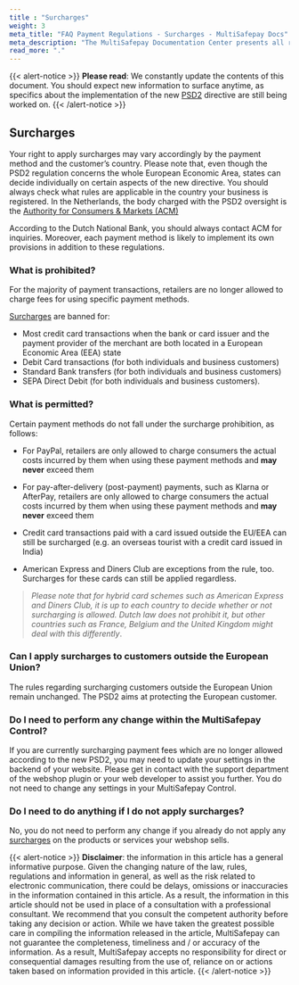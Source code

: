 ```yaml
---
title : "Surcharges"
weight: 3
meta_title: "FAQ Payment Regulations - Surcharges - MultiSafepay Docs"
meta_description: "The MultiSafepay Documentation Center presents all relevant information about our Plugins and API. You can also find support pages for payment methods, tools and general questions as well as the contact details of our Support and Integration Teams."
read_more: "."
---
```

{{< alert-notice >}} __Please read__: We constantly update the contents of this document. You should expect new information to surface anytime, as specifics about the implementation of the new [PSD2](/faq/general/glossary/#payment-services-directive-2-psd2) directive are still being worked on. {{< /alert-notice >}}   

## Surcharges
Your right to apply surcharges may vary accordingly by the payment method and the customer’s country. Please note that, even though the PSD2 regulation concerns the whole European Economic Area, states can decide individually on certain aspects of the new directive. You should always check what rules are applicable in the country your business is registered. In the Netherlands, the body charged with the PSD2 oversight is the [Authority for Consumers & Markets (ACM)](https://www.acm.nl)

According to the Dutch National Bank, you should always contact ACM for inquiries. Moreover, each payment method is likely to implement its own provisions in addition to these regulations.

### What is prohibited?
For the majority of payment transactions, retailers are no longer allowed to charge fees for using specific payment methods. 

[Surcharges](/faq/general/glossary/#surcharge) are banned for:

* Most credit card transactions when the bank or card issuer and the payment provider of the merchant are both located in a European Economic Area (EEA) state
* Debit Card transactions (for both individuals and business customers)
* Standard Bank transfers (for both individuals and business customers)
* SEPA Direct Debit (for both individuals and business customers).

### What is permitted?
Certain payment methods do not fall under the surcharge prohibition, as follows:

* For PayPal, retailers are only allowed to charge consumers the actual costs incurred by them when using these payment methods and __may never__ exceed them

* For pay-after-delivery (post-payment) payments, such as Klarna or AfterPay, retailers are only allowed to charge consumers the actual costs incurred by them when using these payment methods and __may never__ exceed them

* Credit card transactions paid with a card issued outside the EU/EEA can still be surcharged (e.g. an overseas tourist with a credit card issued in India)

* American Express and Diners Club are exceptions from the rule, too. Surcharges for these cards can still be applied regardless.


> _Please note that for hybrid card schemes such as American Express and Diners Club, it is up to each country to decide whether or not surcharging is allowed. Dutch law does not prohibit it, but other countries such as France, Belgium and the United Kingdom might deal with this differently_.

### Can I apply surcharges to customers outside the European Union?

The rules regarding surcharging customers outside the European Union remain unchanged. The PSD2 aims at protecting the European customer.

### Do I need to perform any change within the MultiSafepay Control?

If you are currently surcharging payment fees which are no longer allowed according to the new PSD2, you may need to update your settings in the backend of your website. Please get in contact with the support department of the webshop plugin or your web developer to assist you further. You do not need to change any settings in your MultiSafepay Control.

### Do I need to do anything if I do not apply surcharges?

No, you do not need to perform any change if you already do not apply any [surcharges](/faq/getting-started/glossary/#surcharge) on the products or services your webshop sells.

{{< alert-notice >}} __Disclaimer__: the information in this article has a general informative purpose. Given the changing nature of the law, rules, regulations and information in general, as well as the risk related to electronic communication, there could be delays, omissions or inaccuracies in the information contained in this article. As a result, the information in this article should not be used in place of a consultation with a professional consultant. We recommend that you consult the competent authority before taking any decision or action. While we have taken the greatest possible care in compiling the information released in the article, MultiSafepay can not guarantee the completeness, timeliness and / or accuracy of the information. As a result, MultiSafepay accepts no responsibility for direct or consequential damages resulting from the use of, reliance on or actions taken based on information provided in this article. {{< /alert-notice >}}